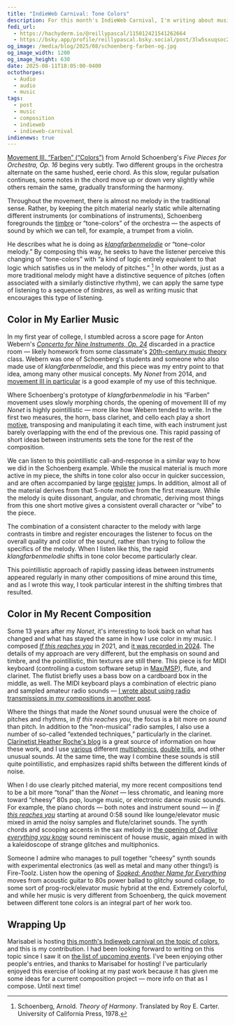```yaml
---
title: "IndieWeb Carnival: Tone Colors"
description: For this month's IndieWeb Carnival, I'm writing about music that emphasizes timbre or “tone-color,” and how I use this kind of approach in my own composition.
fedi_url: 
  - https://hachyderm.io/@reillypascal/115012421541262664
  - https://bsky.app/profile/reillypascal.bsky.social/post/3lw5sxuqsoc25
og_image: /media/blog/2025/08/schoenberg-farben-og.jpg
og_image_width: 1200
og_image_height: 630
date: 2025-08-11T18:05:00-0400
octothorpes:
  - Audio
  - audio
  - music
tags:
  - post
  - music
  - composition
  - indieweb
  - indieweb-carnival
indienews: true
---
```


[Movement III, “Farben” (“Colors”)](https://www.youtube.com/watch?v=8AQx0V2lZs8&t=496s) from Arnold Schoenberg's *Five Pieces for Orchestra, Op. 16* begins very subtly. Two different groups in the orchestra alternate on the same hushed, eerie chord. As this slow, regular pulsation continues, some notes in the chord move up or down very slightly while others remain the same, gradually transforming the harmony.

Throughout the movement, there is almost no melody in the traditional sense. Rather, by keeping the pitch material nearly static while alternating different instruments (or combinations of instruments), Schoenberg foregrounds the [timbre](https://en.wikipedia.org/wiki/Timbre) or “tone-colors” of the orchestra — the aspects of sound by which we can tell, for example, a trumpet from a violin.

He describes what he is doing as [*klangfarbenmelodie*](https://en.wikipedia.org/wiki/Klangfarbenmelodie) or “tone-color melody.” By composing this way, he seeks to have the listener perceive this changing of “tone-colors” with “a kind of logic entirely equivalent to that logic which satisfies us in the melody of pitches.” [^1] In other words, just as a more traditional melody might have a distinctive sequence of pitches (often associated with a similarly distinctive rhythm), we can apply the same type of listening to a sequence of *timbres*, as well as writing music that encourages this type of listening.

## Color in My Earlier Music

In my first year of college, I stumbled across a score page for Anton Webern's [*Concerto for Nine Instruments, Op. 24*](https://www.youtube.com/watch?v=pVQambrIKNo) discarded in a practice room — likely homework from some classmate's [20th-century music theory](https://en.wikipedia.org/wiki/20th-century_classical_music) class. Webern was one of Schoenberg's students and someone who also made use of *klangfarbenmelodie*, and this piece was my entry point to that idea, among many other musical concepts. My *Nonet* from 2014, and [movement III in particular](https://soundcloud.com/reilly-spitzfaden/nonet-iii?in=reilly-spitzfaden/sets/nonet-premiere) is a good example of my use of this technique.

Where Schoenberg's prototype of *klangfarbenmelodie* in his “Farben” movement uses slowly morphing chords, the opening of movement III of my *Nonet* is highly pointillistic — more like how Webern tended to write. In the first two measures, the horn, bass clarinet, and cello each play a short [motive](https://en.wikipedia.org/wiki/Motif_(music)), transposing and manipulating it each time, with each instrument just barely overlapping with the end of the previous one. This rapid passing of short ideas between instruments sets the tone for the rest of the composition. 

We can listen to this pointillistic call-and-response in a similar way to how we did in the Schoenberg example. While the musical material is much more active in my piece, the shifts in tone color also occur in quicker succession, and are often accompanied by large [register](https://en.wikipedia.org/wiki/Register_(music)) jumps. In addition, almost all of the material derives from that 5-note motive from the first measure. While the melody is quite dissonant, angular, and chromatic, deriving most things from this one short motive gives a consistent overall character or “vibe” to the piece.

The combination of a consistent character to the melody with large contrasts in timbre and register encourages the listener to focus on the overall quality and color of the sound, rather than trying to follow the specifics of the melody. When I listen like this, the rapid *klangfarbenmelodie* shifts in tone color become particularly clear.

This pointillistic approach of rapidly passing ideas between instruments appeared regularly in many other compositions of mine around this time, and as I wrote this way, I took particular interest in the shifting timbres that resulted.

## Color in My Recent Composition

Some 13 years after my *Nonet*, it's interesting to look back on what has changed and what has stayed the same in how I use color in my music. I composed [*If this reaches you*](https://applytriangle.bandcamp.com/track/if-this-reaches-you) in 2021, and [it was recorded in 2024](/posts/2024/04/new-album-announcement/). The details of my approach are very different, but the emphasis on sound and timbre, and the pointillistic, thin textures are still there. This piece is for MIDI keyboard (controlling a custom software setup in [Max/MSP](https://en.wikipedia.org/wiki/Max_(software))), flute, and clarinet. The flutist briefly uses a bass bow on a cardboard box in the middle, as well. The MIDI keyboard plays a combination of electric piano and sampled amateur radio sounds — [I wrote about using radio transmissions in my compositions in another post](/posts/2024/12/radio-listening-musically/).

Where the things that made the *Nonet* sound unusual were the choice of pitches and rhythms, in *If this reaches you*, the focus is a bit more on *sound* than pitch. In addition to the “non-musical” radio samples, I also use a number of so-called “extended techniques,” particularly in the clarinet. [Clarinetist Heather Roche's blog](http://www.heatherroche.net/) is a great source of information on how these work, and I use [various](https://heatherroche.net/2018/09/13/27-easy-bb-clarinet-multiphonics/) different [multiphonics](https://heatherroche.net/2019/11/05/underblown-bb-clarinet-multiphonics/), [double trills](https://heatherroche.net/2014/05/11/on-double-trills-for-bb-clarinet/), and other unusual sounds. At the same time, the way I combine these sounds is still quite pointillistic, and emphasizes rapid shifts between the different kinds of noise.

When I do use clearly pitched material, my more recent compositions tend to be a bit more “tonal” than the *Nonet* — less chromatic, and leaning more toward “cheesy” 80s pop, lounge music, or electronic dance music sounds. For example, the piano chords — both notes and instrument sound — in [*If this reaches you*](https://applytriangle.bandcamp.com/track/if-this-reaches-you) starting at around 0:58 sound like lounge/elevator music mixed in amid the noisy samples and flute/clarinet sounds. The synth chords and scooping accents in the sax melody in [the opening of *Outlive everything you know*](https://www.youtube.com/watch?v=2dz0iKwHrkI) sound reminiscent of house music, again mixed in with a kaleidoscope of strange glitches and multiphonics.

Someone I admire who manages to pull together “cheesy” synth sounds with experimental electronics (as well as metal and many other things!) is Fire-Toolz. Listen how the opening of [*Soaked: Another Name for Everything*](https://fire-toolz.bandcamp.com/track/soaked-another-name-for-everything) moves from acoustic guitar to 80s power ballad to glitchy sound collage, to some sort of prog-rock/elevator music hybrid at the end. Extremely colorful, and while her music is very different from Schoenberg, the quick movement between different tone colors is an integral part of her work too.

## Wrapping Up

Marisabel is hosting [this month's Indieweb carnival on the topic of colors](https://marisabel.nl/public/blog/IndieWeb_Carnival_August_2025_:_Colors), and this is my contribution. I had been looking forward to writing on this topic since I saw it on [the list of upcoming events](https://indieweb.org/IndieWeb_Carnival). I've been enjoying other people's entries, and thanks to Marisabel for hosting! I've particularly enjoyed this exercise of looking at my past work because it has given me some ideas for a current composition project — more info on that as I compose. Until next time!

[^1]: Schoenberg, Arnold. *Theory of Harmony*. Translated by Roy E. Carter. University of California Press, 1978.
